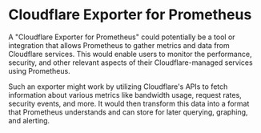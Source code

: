 # Cloudflare Exporter for Prometheus
A "Cloudflare Exporter for Prometheus" could potentially be a tool or integration that allows Prometheus to gather metrics and data from Cloudflare services. This would enable users to monitor the performance, security, and other relevant aspects of their Cloudflare-managed services using Prometheus.

Such an exporter might work by utilizing Cloudflare's APIs to fetch information about various metrics like bandwidth usage, request rates, security events, and more. It would then transform this data into a format that Prometheus understands and can store for later querying, graphing, and alerting.
